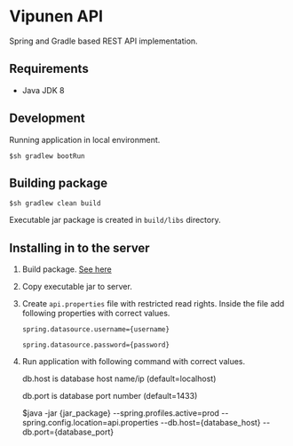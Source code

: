 # Vipunen API
Spring and Gradle based REST API implementation.

## Requirements
- Java JDK 8

## Development
Running application in local environment.
    
    $sh gradlew bootRun

## <a name="build"></a>Building package
    
    $sh gradlew clean build
    
Executable jar package is created in `build/libs` directory.

## Installing in to the server
1. Build package. [See here](#build)

2. Copy executable jar to server.

3. Create `api.properties` file with restricted read rights. Inside the file add following properties with correct values.

    `spring.datasource.username={username}`
    
    `spring.datasource.password={password}`

4. Run application with following command with correct values.
    
    db.host is database host name/ip (default=localhost)
    
    db.port is database port number (default=1433)
    
    
    $java -jar {jar_package} --spring.profiles.active=prod --spring.config.location=api.properties --db.host={database_host} --db.port={database_port}
